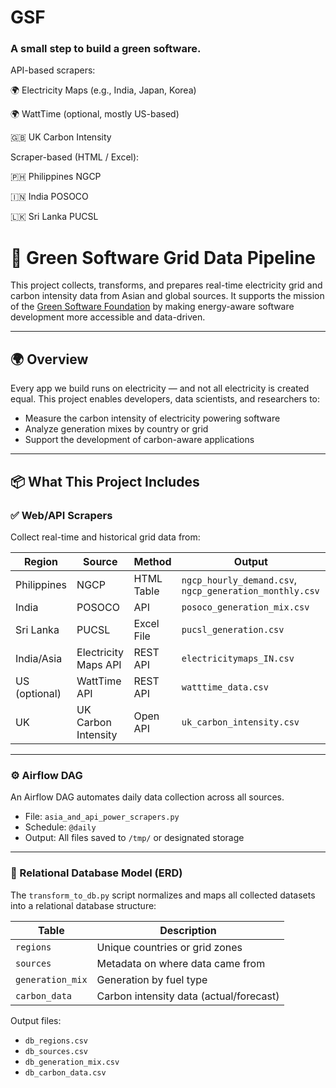 # GSF
### A small step to build a green software.

API-based scrapers:

🌍 Electricity Maps (e.g., India, Japan, Korea)

🌍 WattTime (optional, mostly US-based)

🇬🇧 UK Carbon Intensity

Scraper-based (HTML / Excel):

🇵🇭 Philippines NGCP

🇮🇳 India POSOCO

🇱🇰 Sri Lanka PUCSL


# 🌱 Green Software Grid Data Pipeline

This project collects, transforms, and prepares real-time electricity grid and carbon intensity data from Asian and global sources. It supports the mission of the [Green Software Foundation](https://greensoftware.foundation) by making energy-aware software development more accessible and data-driven.

---

## 🌍 Overview

Every app we build runs on electricity — and not all electricity is created equal. This project enables developers, data scientists, and researchers to:

- Measure the carbon intensity of electricity powering software
- Analyze generation mixes by country or grid
- Support the development of carbon-aware applications

---

## 📦 What This Project Includes

### ✅ Web/API Scrapers
Collect real-time and historical grid data from:

| Region       | Source                | Method     | Output |
|--------------|-----------------------|------------|--------|
| Philippines  | NGCP                  | HTML Table | `ngcp_hourly_demand.csv`, `ngcp_generation_monthly.csv` |
| India        | POSOCO                | API        | `posoco_generation_mix.csv` |
| Sri Lanka    | PUCSL                 | Excel File | `pucsl_generation.csv` |
| India/Asia   | Electricity Maps API  | REST API   | `electricitymaps_IN.csv` |
| US (optional)| WattTime API          | REST API   | `watttime_data.csv` |
| UK           | UK Carbon Intensity   | Open API   | `uk_carbon_intensity.csv` |

---

### ⚙️ Airflow DAG

An Airflow DAG automates daily data collection across all sources.

- File: `asia_and_api_power_scrapers.py`
- Schedule: `@daily`
- Output: All files saved to `/tmp/` or designated storage

---

### 🧱 Relational Database Model (ERD)

The `transform_to_db.py` script normalizes and maps all collected datasets into a relational database structure:

| Table              | Description                          |
|--------------------|--------------------------------------|
| `regions`          | Unique countries or grid zones       |
| `sources`          | Metadata on where data came from     |
| `generation_mix`   | Generation by fuel type              |
| `carbon_data`      | Carbon intensity data (actual/forecast) |

Output files:

- `db_regions.csv`
- `db_sources.csv`
- `db_generation_mix.csv`
- `db_carbon_data.csv`
